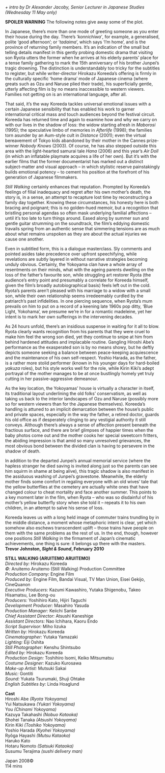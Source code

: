 
_+ intro by Dr Alexander Jacoby, Senior Lecturer in Japanese Studies (Wednesday 11 May only)_

**SPOILER WARNING**  The following notes give away some of the plot.

In Japanese, there’s more than one mode of greeting someone as you enter their house during the day. There’s ‘_konnichiwa’_, for example, a generalised, polite ‘good afternoon’; or ‘_tadaima_’, which says ‘I’m home’, and is the province of returning family members. It’s an indication of the small but telling details manifest in this gently probing domestic drama that visiting son Ryota utters the former when he arrives at his elderly parents’ place for a tense family gathering to mark the 15th anniversary of his brother Junpei’s tragic drowning. The distinction is understandably too tricky for the subtitles to register, but while writer-director Hirokazu Koreeda’s offering is firmly in the culturally specific ‘home drama’ mode of Japanese cinema (where greats such as Ozu and Naruse plied their trade), his superficially gentle, utterly affecting film is by no means inaccessible to western viewers. Families not getting on is an international language, after all.

That said, it’s the way Koreeda tackles universal emotional issues with a certain Japanese sensibility that has enabled his work to garner international critical mass and touch audiences beyond the festival circuit. Koreeda has returned time and again to examine how and why we carry on with our lives in the shadow of loss: the widow starting afresh in _Maborosi_ (1995); the speculative limbo of memories in _Afterlife_ (1998); the families torn asunder by an Aum-style cult in _Distance_ (2001); even the virtual bereavement of Tokyo kids abandoned by their mother in the Cannes prize-winner _Nobody Knows_ (2003). Of course, he has also stepped outside this area with the light-hearted samurai tale _Hana_ (2006) and this year’s _Air Doll_ (in which an inflatable playmate acquires a life of her own). But it’s with the earlier films that the former documentarist has marked out a distinct subject-matter and visual approach – in which stylistic reserve painstakingly builds emotional potency – to cement his position at the forefront of his generation of Japanese filmmakers.

_Still Walking_ certainly enhances that reputation. Prompted by Koreeda’s feelings of filial inadequacy and regret after his own mother’s death, the story is, in a sense, an attempt to recapture lost time by reconstructing a family day together. Knowing these circumstances, his honesty here is both bracing and poignant; this is no golden-hued memoir, but a recognition that bristling personal agendas so often mask underlying familial affections – until it’s too late to turn things around. Eased along by summer sun and gentle guitar strumming on the soundtrack, the film’s eddying domestic travails spring from an authentic sense that simmering tensions are as much about what remains unspoken as they are about the actual injuries we cause one another.

Even in subtitled form, this is a dialogue masterclass. Sly comments and pointed asides take precedence over upfront speechifying, while revelations are subtly layered in without narrative strategies becoming unduly obvious. Certainly, the Yokoyama clan have a whole array of resentments on their minds, what with the ageing parents dwelling on the loss of the father’s favourite son, while struggling art restorer Ryota (the audience’s entry point and presumably a correlate for Koreeda himself, given the film’s broadly autobiographical basis) feels left out in the cold. Ryota’s parents aren’t pleased with his marriage to a widow with a small son, while their own relationship seems irredeemably curdled by the patriarch’s past infidelities. In one piercing sequence, when Ryota’s mum prevails on him to put on a record of a keening late 1960s pop ditty, ‘Blue Light, Yokohama’, we presume we’re in for a romantic madeleine, yet her intent is to mark her own sufferings in the intervening decades.

As 24 hours unfold, there’s an insidious suspense in waiting for it all to blow. Ryota clearly wants recognition from his parents that they were cruel to make him feel the wrong son died, yet they continue to snipe at him from behind hardened attitudes and implacable routine. Gangling Hiroshi Abe’s performance as the exasperated son is by no means showy, but he deftly depicts someone seeking a balance between peace-keeping acquiescence and the maintenance of his own self-respect. Yoshio Harada, as the father, is a rather more stolid performer (known in his younger days for hard-boiled _yakuza_ roles), but his style works well for the role, while Kirin Kiki’s adept portrayal of the mother manages to be at once bustlingly homely yet truly cutting in her passive-aggressive demeanour.

As the key location, the Yokoyamas’ house is virtually a character in itself, its traditional layout underlining the old folks’ conservatism, as well as taking us back to the interior landscapes of Ozu and Naruse (possibly more so for western viewers than for the Japanese themselves). Koreeda’s handling is attuned to an implicit demarcation between the house’s public and private spaces, especially in the way the father, a retired doctor, guards his old office as if desperately clinging to any vestigial authority it still conveys. Although there’s always a sense of affection present beneath the fractious surface, and there are brief glimpses of happier times when the baby photos come out and the mother cooks her special sweetcorn fritters, the abiding impression is that amid so many unresolved grievances, the most obvious bond between the divided clan is having to persevere in the shadow of death.

In addition to the departed Junpei’s annual memorial service (where the hapless stranger he died saving is invited along just so the parents can see him squirm in shame at being alive), this tragic shadow is also manifest in the assiduous washing of Junpei’s gravestone. Meanwhile, the elderly mother finds some comfort in regaling everyone with an old wives’ tale that the yellow butterflies at the cemetery are actually white ones that have changed colour to cheat mortality and face another summer. This points to a key moment later in the film, when Ryota – who was so disdainful of his mother’s yellow butterfly story when she told it – repeats it to his own children, in an attempt to salve his sense of loss.

Koreeda leaves us with a long held image of commuter trains trundling by in the middle distance, a moment whose metaphoric intent is clear, yet which somehow also eschews transcendent uplift – those trains have people on them with the same problems as the rest of us. In the end, though, however one positions _Still Walking_ in the firmament of Japan’s cinematic achievements, one thing is sure: it belongs up there with the masters.<br>
**Trevor Johnston, _Sight & Sound_, February 2010**<br>

**STILL WALKING (ARUITEMO ARUITEMO)**<br>
_Directed by:_ Hirokazu Koreeda<br>
_©:_ Aruitemo Aruitemo (Still Walking) Production Committee<br>
_Production Company:_ Engine Film<br>
_Produced by:_ Engine Film, Bandai Visual, TV Man Union, Eisei Gekijo, CineQuanon<br>
_Executive Producers:_ Kazumi Kawashiro, Yutaka Shigenobu, Takeo Hisamatsu, Lee Bong-ou<br>
_Producers:_ Yoshihiro Kato, Hijiri Taguchi<br>
_Development Producer:_ Masahiro Yasuda<br>
_Production Manager:_ Keiichi Sanbe<br>
_Chief Assistant Director:_ Atsushi Kaneshige<br>
_Assistant Directors:_ Nao Ichihara, Kaoru Endo<br>
_Script Supervisor:_ Miho Iizuka<br>
_Written by:_ Hirokazu Koreeda<br>
_Cinematographer:_ Yutaka Yamazaki<br>
_Lighting:_ Eiji Oshita<br>
_Still Photographer:_ Kenshu Shintsubo<br>
_Edited by:_ Hirokazu Koreeda<br>
_Production Design:_ Toshihiro Isomi, Keiko Mitsumatsu<br>
_Costume Designer:_ Kazuko Kurosawa<br>
_Make-up Artist:_ Mutsuki Sakai<br>
_Music:_ Gontiti<br>
_Sound:_ Yukata Tsurumaki, Shuji Ohtake<br>
_English Subtitles by:_ Linda Hoaglund<br>

**Cast**<br>
Hiroshi Abe _(Ryota Yokoyama)_<br>
Yui Natsukawa _(Yukari Yokoyama)_<br>
You _(Chinami Yokoyama)_<br>
Kazuya Takahashi _(Nobuo Kataoka)_<br>
Shohei Tanaka _(Atsushi Yokoyama)_<br>
Kirin Kiki _(Toshiko Yokoyama)_<br>
Yoshio Harada _(Kyohei Yokoyama)_<br>
Ryôga Hayashi _(Mutsu Kataoka)_<br>
Haruko Kato<br>
Hotaru Nomoto _(Satsuki Kataoka)_<br>
Susumu Terajima _(sushi delivery man)_<br>

Japan 2008©<br>
114 mins<br>
<!--stackedit_data:
eyJoaXN0b3J5IjpbLTIwMjQ1NzYzOThdfQ==
-->